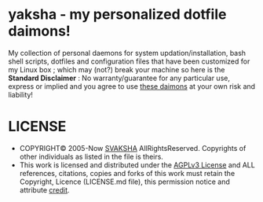 # yaksha - my personalized dotfile daimons!

My collection of personal daemons for system updation/installation, bash shell scripts, dotfiles and configuration files that have been customized for my Linux box ; which may (not?) break your machine so here is the **Standard Disclaimer** : No warranty/guarantee for any particular use, express or implied and you agree to use [these daimons](http://svaksha.github.io/yakshi) at your own risk and liability! 

# LICENSE
+ COPYRIGHT© 2005-Now [SVAKSHA](http://svaksha.com/pages/Bio) AllRightsReserved. Copyrights of other individuals as listed in the file is theirs.
+ This work is licensed and distributed under the [AGPLv3 License](http://www.gnu.org/licenses/agpl-3.0.html) and ALL references, citations, copies and forks of this work must retain the Copyright, Licence (LICENSE.md file), this permission notice and attribute [credit](https://en.wikipedia.org/wiki/Creative_Commons_license#Attribution).


